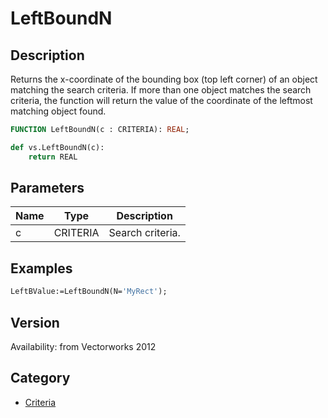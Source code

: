 # LeftBoundN

## Description
Returns the x-coordinate of the bounding box (top left corner) of an object matching the search criteria. If more than one object matches the search criteria, the function will return the value of the coordinate of the leftmost matching object found.

```pascal
FUNCTION LeftBoundN(c : CRITERIA): REAL;
```

```python
def vs.LeftBoundN(c):
    return REAL
```

## Parameters
|Name|Type|Description|
|---|---|---|
|c|CRITERIA|Search criteria.|

## Examples
```pascal
LeftBValue:=LeftBoundN(N='MyRect');
```

## Version
Availability: from Vectorworks 2012

## Category
* [Criteria](../Categories/Criteria.md)
